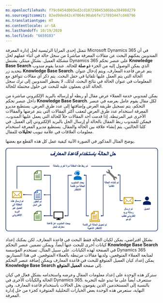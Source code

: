```yaml
---
ms.openlocfilehash: f79c0454d003ed2cd107298453d6bba38498d279
ms.sourcegitcommit: 82ed9ded42c47064c90ab6fe717893447cd48796
ms.translationtype: HT
ms.contentlocale: ar-SA
ms.lasthandoff: 10/19/2020
ms.locfileid: "6659103"
---
```

تتمثل إحدى المزايا الرئيسية لحل إدارة المعرفة Microsoft Dynamics 365 في أن المندوبين يمكنهم البحث عن مقالات المعرفة مباشرةً من سجل حالة في أثناء عملهم لحل مشكلة العميل. بشكلٍ مبتكر، يشتمل Dynamics 365 على عنصر تحكم **Knowledge Base Search** الذي يمكن الوصول إليه من الجزء **ذو صلة** للحالة. عندما يقوم مندوب بتحديد زر **Knowledge Base Search**، يتم عرض قاعدة المعارف، ويتم إدخال عنوان الحالة التي يتم العمل عليها تلقائيا في حقل البحث. يتم ذكر أي مقالات تتوافق مع المعلومات في عنوان الحالة في نتائج البحث. لذلك، لا يضطر المندوبين إلى ترك سجل الحالة الذي يعملون عليه للبحث عن حلول محتملة للحالة.

يمكن لمندوبي خدمة العملاء عرض مقال أو ربطه أو إرساله بالبريد الإلكتروني مباشرة من داخل عنصر تحكم **Knowledge Base Search**. لكل مقال يقوم عامل بعرضه في عنصر التحكم، يتم تسجيل طريقة العرض وإضافتها إلى عدد طرق العرض. يستطيع مديرو المعرفة استخدام عدد طرق العرض لتعقب أكثر المقالات التي يتم عرضها والمقالات الأخرى غير المرتبطة. إذا قدمت أحد المقالات حلاً للحالة التي يعمل عليها المندوب، فيمكن للمندوب ربط المقال بالحالة أو إرسال الحل بالبريد الإلكتروني إلى العميل. في كلتا الحالتين، يتم إنشاء علاقة بين الحالة والمقال. يستطيع مديرو المعرفة استخدام معلومات العلاقات في علامة تبويب **تحليلات** للمقال.

يوضح المثال المذكور في الصورة الآتية كيفية عمل كل هذه القطع مع بعضها.

![حل الحالة باستخدام قاعدة المعارف](../media/RC-Unit1-1.png)

بشكلٍ افتراضي، يمكن لكيان الحالة فقط البحث في قاعدة المعارف. لكن يمكنك إعداد كيانات أخرى للبحث عنها أيضاً، ويمكن تضمين عنصر التحكم **Knowledge Base Search** في الصفحة لهذه الكيانات. على سبيل المثال، تستخدم المؤسسة Dynamics 365 لمتابعة العملاء المتوقعين، ولديها مقالات مرتبطة بالعملاء المتوقعين. في هذا السيناريو، يمكن إعداد كيان العميل المتوقع للبحث في قاعدة المعارف ويمكن إضافة عنصر التحكم **Knowledge Base Search** إلى صفحة **العميل المتوقع**.

ستركز هذه الوحدة على إعداد معلومات المقال وعرضه واستخدامه بشكلٍ فعال في كيان الحالة والكيانات الأخرى في Dynamics 365. ستتعرف أيضاً على ما تبدو عليه التجربة بالنسبة إلى المستخدمين الذين يقومون بحل الحالات باستخدام قاعدة المعارف. وفي النهاية، ستعرض هذه الوحدة بعض الخيارات التحليلية المتوفرة كجزء من حل إدارة المعرفة.
